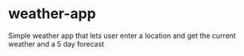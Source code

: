 # weather-app
Simple weather app that lets user enter a location and get the current weather and a 5 day forecast 
